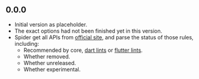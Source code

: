 ## 0.0.0

- Initial version as placeholder.
- The exact options had not been finished yet in this version.
- Spider get all APIs from [official site](https://dart.dev/tools/linter-rules),
  and parse the status of those rules, including:
  - Recommended by core, [dart lints](https://pub.dev/packages/lints)
    or [flutter lints](https://pub.dev/packages/flutter_lints).
  - Whether removed.
  - Whether unreleased.
  - Whether experimental.
